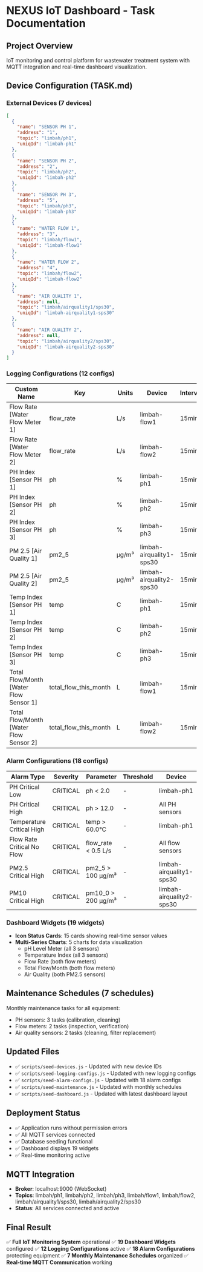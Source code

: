# NEXUS IoT Dashboard - Task Documentation

## Project Overview
IoT monitoring and control platform for wastewater treatment system with MQTT integration and real-time dashboard visualization.

## Device Configuration (TASK.md)

### External Devices (7 devices)
```json
[
  {
    "name": "SENSOR PH 1",
    "address": "1",
    "topic": "limbah/ph1",
    "uniqId": "limbah-ph1"
  },
  {
    "name": "SENSOR PH 2",
    "address": "2",
    "topic": "limbah/ph2",
    "uniqId": "limbah-ph2"
  },
  {
    "name": "SENSOR PH 3",
    "address": "5",
    "topic": "limbah/ph3",
    "uniqId": "limbah-ph3"
  },
  {
    "name": "WATER FLOW 1",
    "address": "3",
    "topic": "limbah/flow1",
    "uniqId": "limbah-flow1"
  },
  {
    "name": "WATER FLOW 2",
    "address": "4",
    "topic": "limbah/flow2",
    "uniqId": "limbah-flow2"
  },
  {
    "name": "AIR QUALITY 1",
    "address": null,
    "topic": "limbah/airquality1/sps30",
    "uniqId": "limbah-airquality1-sps30"
  },
  {
    "name": "AIR QUALITY 2",
    "address": null,
    "topic": "limbah/airquality2/sps30",
    "uniqId": "limbah-airquality2-sps30"
  }
]
```

### Logging Configurations (12 configs)
| Custom Name | Key | Units | Device | Interval |
|-------------|-----|-------|---------|----------|
| Flow Rate [Water Flow Meter 1] | flow_rate | L/s | limbah-flow1 | 15min |
| Flow Rate [Water Flow Meter 2] | flow_rate | L/s | limbah-flow2 | 15min |
| PH Index [Sensor PH 1] | ph | % | limbah-ph1 | 15min |
| PH Index [Sensor PH 2] | ph | % | limbah-ph2 | 15min |
| PH Index [Sensor PH 3] | ph | % | limbah-ph3 | 15min |
| PM 2.5 [Air Quality 1] | pm2_5 | µg/m³ | limbah-airquality1-sps30 | 15min |
| PM 2.5 [Air Quality 2] | pm2_5 | µg/m³ | limbah-airquality2-sps30 | 15min |
| Temp Index [Sensor PH 1] | temp | C | limbah-ph1 | 15min |
| Temp Index [Sensor PH 2] | temp | C | limbah-ph2 | 15min |
| Temp Index [Sensor PH 3] | temp | C | limbah-ph3 | 15min |
| Total Flow/Month [Water Flow Sensor 1] | total_flow_this_month | L | limbah-flow1 | 15min |
| Total Flow/Month [Water Flow Sensor 2] | total_flow_this_month | L | limbah-flow2 | 15min |

### Alarm Configurations (18 configs)
| Alarm Type | Severity | Parameter | Threshold | Device |
|------------|----------|-----------|-----------|--------|
| PH Critical Low | CRITICAL | ph < 2.0 | - | limbah-ph1 |
| PH Critical High | CRITICAL | ph > 12.0 | - | All PH sensors |
| Temperature Critical High | CRITICAL | temp > 60.0°C | - | limbah-ph1 |
| Flow Rate Critical No Flow | CRITICAL | flow_rate < 0.5 L/s | - | All flow sensors |
| PM2.5 Critical High | CRITICAL | pm2_5 > 100 µg/m³ | - | limbah-airquality1-sps30 |
| PM10 Critical High | CRITICAL | pm10_0 > 200 µg/m³ | - | limbah-airquality2-sps30 |

### Dashboard Widgets (19 widgets)
- **Icon Status Cards**: 15 cards showing real-time sensor values
- **Multi-Series Charts**: 5 charts for data visualization
  - pH Level Meter (all 3 sensors)
  - Temperature Index (all 3 sensors)
  - Flow Rate (both flow meters)
  - Total Flow/Month (both flow meters)
  - Air Quality (both PM2.5 sensors)

## Maintenance Schedules (7 schedules)
Monthly maintenance tasks for all equipment:
- PH sensors: 3 tasks (calibration, cleaning)
- Flow meters: 2 tasks (inspection, verification)
- Air quality sensors: 2 tasks (cleaning, filter replacement)

## Updated Files
- ✅ `scripts/seed-devices.js` - Updated with new device IDs
- ✅ `scripts/seed-logging-configs.js` - Updated with new logging configs
- ✅ `scripts/seed-alarm-configs.js` - Updated with 18 alarm configs
- ✅ `scripts/seed-maintenance.js` - Updated with monthly schedules
- ✅ `scripts/seed-dashboard.js` - Updated with latest dashboard layout

## Deployment Status
- ✅ Application runs without permission errors
- ✅ All MQTT services connected
- ✅ Database seeding functional
- ✅ Dashboard displays 19 widgets
- ✅ Real-time monitoring active

## MQTT Integration
- **Broker**: localhost:9000 (WebSocket)
- **Topics**: limbah/ph1, limbah/ph2, limbah/ph3, limbah/flow1, limbah/flow2, limbah/airquality1/sps30, limbah/airquality2/sps30
- **Status**: All services connected and active

## Final Result
✅ **Full IoT Monitoring System** operational
✅ **19 Dashboard Widgets** configured
✅ **12 Logging Configurations** active
✅ **18 Alarm Configurations** protecting equipment
✅ **7 Monthly Maintenance Schedules** organized
✅ **Real-time MQTT Communication** working

